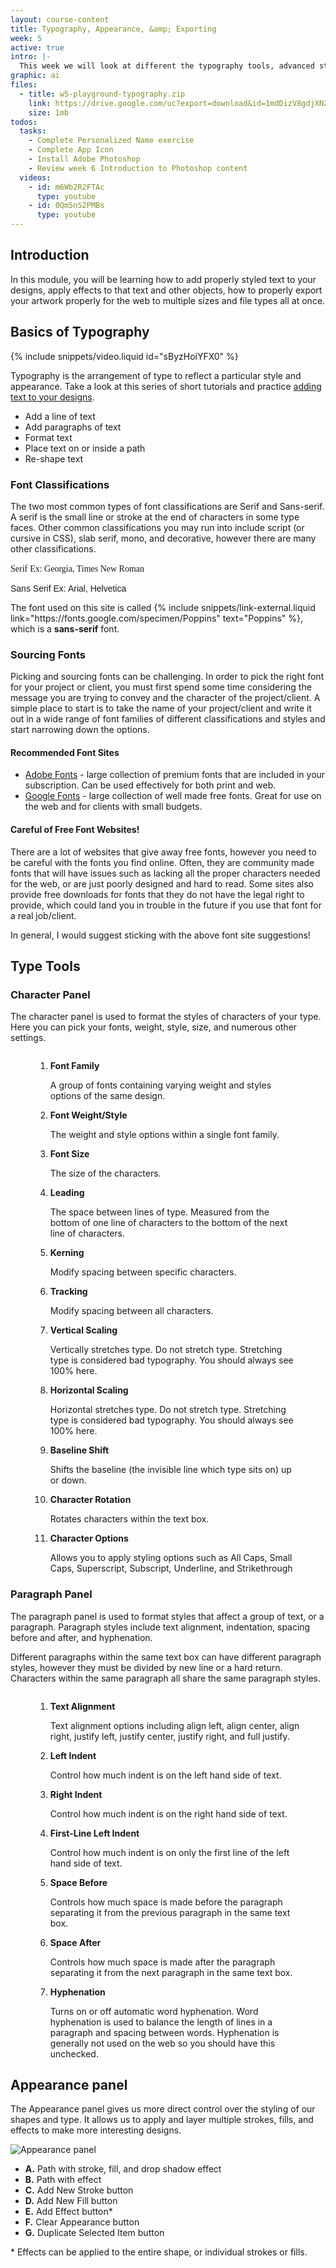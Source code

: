 ```yaml
---
layout: course-content
title: Typography, Appearance, &amp; Exporting
week: 5
active: true
intro: |-
  This week we will look at different the typography tools, advanced styling with the Appearance panel, and review how to export our completed artwork.
graphic: ai
files:
  - title: w5-playground-typography.zip
    link: https://drive.google.com/uc?export=download&id=1mdDizV8gdjXNZDiHo1akAPKbxpeUPd6Y
    size: 1mb
todos:
  tasks:
    - Complete Personalized Name exercise
    - Complete App Icon
    - Install Adobe Photoshop
    - Review week 6 Introduction to Photoshop content
  videos:
    - id: m6Wb2R2FTAc
      type: youtube
    - id: 0Qm5nS2PMBs
      type: youtube
---
```


## Introduction

In this module, you will be learning how to add properly styled text to your designs, apply effects to that text and other objects, how to properly export your artwork properly for the web to multiple sizes and file types all at once.

## Basics of Typography

{% include snippets/video.liquid id="sByzHoiYFX0" %}

Typography is the arrangement of type to reflect a particular style and appearance. Take a look at this series of short tutorials and practice [adding text to your designs](https://helpx.adobe.com/ca/illustrator/how-to/text-basics.html).

- Add a line of text
- Add paragraphs of text
- Format text
- Place text on or inside a path
- Re-shape text

### Font Classifications

The two most common types of font classifications are Serif and Sans-serif. A serif is the small line or stroke at the end of characters in some type faces. Other common classifications you may run into include script (or cursive in CSS), slab serif, mono, and decorative, however there are many other classifications.

<div class="highlight-box">
  <p>
    <span class="scale-1" style="font-family: serif;">Serif</span>
    <span style="font-family: serif;"> Ex: Georgia, Times New Roman</span>
  </p>
  <p>
    <span class="scale-1" style="font-family: sans-serif;">Sans Serif</span>
    <span style="font-family: sans-serif;"> Ex: Arial, Helvetica</span>
  </p>
  <p>
    The font used on this site is called {% include snippets/link-external.liquid link="https://fonts.google.com/specimen/Poppins" text="Poppins" %}, which is a <strong>sans-serif</strong> font.
  </p>
</div>

### Sourcing Fonts

Picking and sourcing fonts can be challenging. In order to pick the right font for your project or client, you must first spend some time considering the message you are trying to convey and the character of the project/client. A simple place to start is to take the name of your project/client and write it out in a wide range of font families of different classifications and styles and start narrowing down the options.

#### Recommended Font Sites

- [Adobe Fonts](https://fonts.adobe.com) - large collection of premium fonts that are included in your subscription. Can be used effectively for both print and web.
- [Google Fonts](https://fonts.google.com) - large collection of well made free fonts. Great for use on the web and for clients with small budgets.

<div class="highlight-box">
<h4>
  Careful of Free Font Websites!
</h4>
<p>
  There are a lot of websites that give away free fonts, however you need to be careful with the fonts you find online. Often, they are community made fonts that will have issues such as lacking all the proper characters needed for the web, or are just poorly designed and hard to read. Some sites also provide free downloads for fonts that they do not have the legal right to provide, which could land you in trouble in the future if you use that font for a real job/client.
</p>
<p>
  In general, I would suggest sticking with the above font site suggestions!
</p>
</div>

## Type Tools

### Character Panel

The character panel is used to format the styles of characters of your type. Here you can pick your fonts, weight, style, size, and numerous other settings.

<figure>
<img class="push" src="{{site.baseurl}}/images/course-content/week-5/panel-character-styles.jpg" alt="" />
<figcaption>
<ol>
<li><strong>Font Family</strong> <p>
  A group of fonts containing varying weight and styles options of the same design.
</p></li>
<li><strong>Font Weight/Style</strong> <p>
  The weight and style options within a single font family.
</p></li>
<li><strong>Font Size</strong> <p>
  The size of the characters.
</p></li>
<li><strong>Leading</strong> <p>
  The space between lines of type. Measured from the bottom of one line of characters to the bottom of the next line of characters.
</p></li>
<li><strong>Kerning</strong> <p>
  Modify spacing between specific characters.
</p></li>
<li><strong>Tracking</strong> <p>
  Modify spacing between all characters.
</p></li>
<li><strong>Vertical Scaling</strong> <p>
  Vertically stretches type. <span class="bold">Do not stretch type</span>. Stretching type is considered bad typography. You should always see 100% here.
</p></li>
<li><strong>Horizontal Scaling</strong> <p>
  Horizontal stretches type. <span class="bold">Do not stretch type</span>. Stretching type is considered bad typography. You should always see 100% here.
</p></li>
<li><strong>Baseline Shift</strong> <p>
  Shifts the baseline (the invisible line which type sits on) up or down.
</p></li>
<li><strong>Character Rotation</strong> <p>
  Rotates characters within the text box.
</p></li>
<li><strong>Character Options</strong> <p>
  Allows you to apply styling options such as All Caps, Small Caps, Superscript, Subscript, Underline, and Strikethrough
</p></li>
</ol>
</figcaption>
</figure>

### Paragraph Panel

The paragraph panel is used to format styles that affect a group of text, or a paragraph. Paragraph styles include text alignment, indentation, spacing before and after, and hyphenation.

Different paragraphs within the same text box can have different paragraph styles, however they must be divided by new line or a hard return. Characters within the same paragraph all share the same paragraph styles.

<figure>
<img class="push" src="{{site.baseurl}}/images/course-content/week-5/panel-paragraph-styles.jpg" alt="" />
<figcaption>
<ol>
  <li><strong>Text Alignment</strong><p>
    Text alignment options including align left, align center, align right, justify left, justify center, justify right, and full justify.
  </p></li>
  <li><strong>Left Indent</strong><p>
    Control how much indent is on the left hand side of text.
  </p></li>
  <li><strong>Right Indent</strong><p>
    Control how much indent is on the right hand side of text.
  </p></li>
  <li><strong>First-Line Left Indent</strong><p>
    Control how much indent is on only the first line of the left hand side of text.
  </p></li>
  <li><strong>Space Before</strong><p>
    Controls how much space is made before the paragraph separating it from the previous paragraph in the same text box.
  </p></li>
  <li><strong>Space After</strong><p>
    Controls how much space is made after the paragraph separating it from the next paragraph in the same text box.
  </p></li>
  <li><strong>Hyphenation</strong><p>
    Turns on or off automatic word hyphenation. Word hyphenation is used to balance the length of lines in a paragraph and spacing between words. Hyphenation is generally not used on the web so you should have this unchecked.
  </p></li>
</ol>
</figcaption>
</figure>

## Appearance panel

The Appearance panel gives us more direct control over the styling of our shapes and type. It allows us to apply and layer multiple strokes, fills, and effects to make more interesting designs.

![Appearance panel]({{site.baseurl}}/images/course-content/week-5/appearance-panel.png)

- **A.** Path with stroke, fill, and drop shadow effect
- **B.** Path with effect
- **C.** Add New Stroke button
- **D.** Add New Fill button
- **E.** Add Effect button\*
- **F.** Clear Appearance button
- **G.** Duplicate Selected Item button

\* Effects can be applied to the entire shape, or individual strokes or fills.
